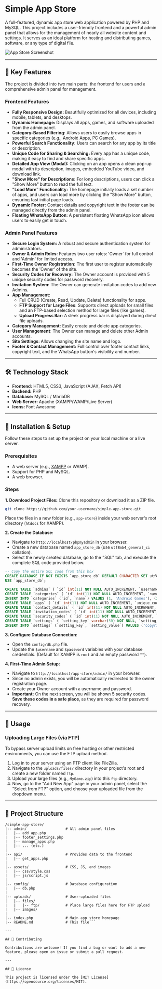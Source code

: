 # Simple App Store

A full-featured, dynamic app store web application powered by PHP and MySQL. This project includes a user-friendly frontend and a powerful admin panel that allows for the management of nearly all website content and settings. It serves as an ideal platform for hosting and distributing games, software, or any type of digital file.

![App Store Screenshot]([https://i.ibb.co/yBNt8d2/app-store-home.png](https://ibb.co.com/VYGC5GBK))

---

## 🌟 Key Features

The project is divided into two main parts: the frontend for users and a comprehensive admin panel for management.

### Frontend Features

*   **Fully Responsive Design:** Beautifully optimized for all devices, including mobile, tablets, and desktops.
*   **Dynamic Homepage:** Displays all apps, games, and software uploaded from the admin panel.
*   **Category-Based Filtering:** Allows users to easily browse apps in specific categories (e.g., Android Apps, PC Games).
*   **Powerful Search Functionality:** Users can search for any app by its title or description.
*   **Unique Code for Sharing & Searching:** Every app has a unique code, making it easy to find and share specific apps.
*   **Detailed App View (Modal):** Clicking on an app opens a clean pop-up modal with its description, images, embedded YouTube video, and download link.
*   **"Show More" for Descriptions:** For long descriptions, users can click a "Show More" button to read the full text.
*   **"Load More" Functionality:** The homepage initially loads a set number of apps, and users can load more by clicking the "Show More" button, ensuring fast initial page loads.
*   **Dynamic Footer:** Contact details and copyright text in the footer can be managed directly from the admin panel.
*   **Floating WhatsApp Button:** A persistent floating WhatsApp icon allows users to easily get in touch.

### Admin Panel Features

*   **Secure Login System:** A robust and secure authentication system for administrators.
*   **Owner & Admin Roles:** Features two user roles: 'Owner' for full control and 'Admin' for limited access.
*   **First-Time Owner Registration:** The first user to register automatically becomes the 'Owner' of the site.
*   **Security Codes for Recovery:** The Owner account is provided with 5 unique security codes for password recovery.
*   **Invitation System:** The Owner can generate invitation codes to add new Admins.
*   **App Management:**
    *   Full CRUD (Create, Read, Update, Delete) functionality for apps.
    *   **FTP Support for Large Files:** Supports direct uploads for small files and an FTP-based selection method for large files (like games).
    *   **Upload Progress Bar:** A sleek progress bar is displayed during direct file uploads.
*   **Category Management:** Easily create and delete app categories.
*   **User Management:** The Owner can manage and delete other Admin accounts.
*   **Site Settings:** Allows changing the site name and logo.
*   **Footer & Contact Management:** Full control over footer contact links, copyright text, and the WhatsApp button's visibility and number.

---

## 🛠️ Technology Stack

*   **Frontend:** HTML5, CSS3, JavaScript (AJAX, Fetch API)
*   **Backend:** PHP
*   **Database:** MySQL / MariaDB
*   **Web Server:** Apache (XAMPP/WAMP/Live Server)
*   **Icons:** Font Awesome

---

## 🚀 Installation & Setup

Follow these steps to set up the project on your local machine or a live server.

### Prerequisites

*   A web server (e.g., [XAMPP](https://www.apachefriends.org/index.html) or WAMP).
*   Support for PHP and MySQL.
*   A web browser.

### Steps

**1. Download Project Files:**
   Clone this repository or download it as a ZIP file.
   ```bash
   git clone https://github.com/your-username/simple-app-store.git
   ```
   Place the files in a new folder (e.g., `app-store`) inside your web server's root directory (`htdocs` for XAMPP).

**2. Create the Database:**
   *   Navigate to `http://localhost/phpmyadmin` in your browser.
   *   Create a new database named `app_store_db` (use `utf8mb4_general_ci` collation).
   *   Select the newly created database, go to the "SQL" tab, and execute the complete SQL code provided below.

   ```sql
   -- Copy the entire SQL code from this box
   CREATE DATABASE IF NOT EXISTS `app_store_db` DEFAULT CHARACTER SET utf8mb4 COLLATE utf8mb4_general_ci;
   USE `app_store_db`;

   CREATE TABLE `admins` ( `id` int(11) NOT NULL AUTO_INCREMENT, `username` varchar(50) NOT NULL, `password` varchar(255) NOT NULL, `role` enum('owner','admin') NOT NULL DEFAULT 'admin', PRIMARY KEY (`id`), UNIQUE KEY `username` (`username`) ) ENGINE=InnoDB DEFAULT CHARSET=utf8mb4;
   CREATE TABLE `categories` ( `id` int(11) NOT NULL AUTO_INCREMENT, `name` varchar(255) NOT NULL, PRIMARY KEY (`id`) ) ENGINE=InnoDB DEFAULT CHARSET=utf8mb4;
   INSERT INTO `categories` (`id`, `name`) VALUES (1, 'Android Games'), (2, 'Android Apps'), (3, 'PC Games'), (4, 'PC Apps');
   CREATE TABLE `apps` ( `id` int(11) NOT NULL AUTO_INCREMENT, `unique_code` varchar(20) DEFAULT NULL, `category_id` int(11) NOT NULL, `title` varchar(255) NOT NULL, `description` text NOT NULL, `image1` varchar(255) DEFAULT NULL, `image2` varchar(255) DEFAULT NULL, `image3` varchar(255) DEFAULT NULL, `youtube_link` varchar(255) DEFAULT NULL, `file_path` varchar(255) NOT NULL, `upload_date` timestamp NOT NULL DEFAULT current_timestamp(), PRIMARY KEY (`id`), UNIQUE KEY `unique_code` (`unique_code`), KEY `category_id` (`category_id`), CONSTRAINT `apps_ibfk_1` FOREIGN KEY (`category_id`) REFERENCES `categories` (`id`) ON DELETE CASCADE ON UPDATE CASCADE ) ENGINE=InnoDB DEFAULT CHARSET=utf8mb4;
   CREATE TABLE `contact_details` ( `id` int(11) NOT NULL AUTO_INCREMENT, `icon_class` varchar(100) NOT NULL, `link_url` varchar(255) NOT NULL, `display_text` varchar(255) NOT NULL, PRIMARY KEY (`id`) ) ENGINE=InnoDB DEFAULT CHARSET=utf8mb4;
   CREATE TABLE `invitation_codes` ( `id` int(11) NOT NULL AUTO_INCREMENT, `code` varchar(255) NOT NULL, `is_used` tinyint(1) NOT NULL DEFAULT 0, PRIMARY KEY (`id`), UNIQUE KEY `code` (`code`) ) ENGINE=InnoDB DEFAULT CHARSET=utf8mb4;
   CREATE TABLE `security_codes` ( `id` int(11) NOT NULL AUTO_INCREMENT, `admin_id` int(11) NOT NULL, `code` varchar(10) NOT NULL, PRIMARY KEY (`id`), KEY `admin_id` (`admin_id`), CONSTRAINT `security_codes_ibfk_1` FOREIGN KEY (`admin_id`) REFERENCES `admins` (`id`) ON DELETE CASCADE ) ENGINE=InnoDB DEFAULT CHARSET=utf8mb4;
   CREATE TABLE `settings` ( `setting_key` varchar(50) NOT NULL, `setting_value` text NOT NULL, PRIMARY KEY (`setting_key`) ) ENGINE=InnoDB DEFAULT CHARSET=utf8mb4;
   INSERT INTO `settings` (`setting_key`, `setting_value`) VALUES ('copyright_text', '© 2025 Your App Store. All Rights Reserved.'), ('site_logo', 'assets/images/default_logo.png'), ('site_name', 'My App Store'), ('whatsapp_enabled', '1'), ('whatsapp_number', '');
   ```

**3. Configure Database Connection:**
   *   Open the `config/db.php` file.
   *   Update the `$username` and `$password` variables with your database credentials. (Default for XAMPP is `root` and an empty password `""`).

**4. First-Time Admin Setup:**
   *   Navigate to `http://localhost/app-store/admin/` in your browser.
   *   Since no admin exists, you will be automatically redirected to the owner registration page.
   *   Create your Owner account with a username and password.
   *   **Important:** On the next screen, you will be shown 5 security codes. **Save these codes in a safe place**, as they are required for password recovery.

---

## 📖 Usage

### Uploading Large Files (via FTP)

To bypass server upload limits on free hosting or other restricted environments, you can use the FTP upload method.

1.  Log in to your server using an FTP client like FileZilla.
2.  Navigate to the `uploads/files/` directory in your project's root and create a new folder named `ftp`.
3.  Upload your large files (e.g., `MyGame.zip`) into this `ftp` directory.
4.  Now, go to the "Add New App" page in your admin panel, select the "Select from FTP" option, and choose your uploaded file from the dropdown menu.

---

## 📂 Project Structure

```
/simple-app-store/
|-- admin/                  # All admin panel files
|   |-- add_app.php
|   |-- footer_settings.php
|   |-- manage_apps.php
|   |-- ... (etc.)
|
|-- api/                    # Provides data to the frontend
|   |-- get_apps.php
|
|-- assets/                 # CSS, JS, and images
|   |-- css/style.css
|   |-- js/script.js
|
|-- config/                 # Database configuration
|   |-- db.php
|
|-- uploads/                # User-uploaded files
|   |-- files/
|   |   |-- ftp/            # Place large files here for FTP upload
|   |-- images/
|
|-- index.php               # Main app store homepage
|-- README.md               # This file```

---

## 🤝 Contributing

Contributions are welcome! If you find a bug or want to add a new feature, please open an issue or submit a pull request.

---

## 📜 License

This project is licensed under the [MIT License](https://opensource.org/licenses/MIT).

